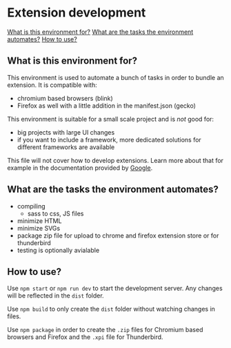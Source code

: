 # Extension development

[What is this environment for?](#what-is-this-environment-for)
[What are the tasks the environment automates?](#what-are-the-tasks-the-environment-automates)
[How to use?](#how-to-use)

## What is this environment for?

This environment is used to automate a bunch of tasks in order to bundle an extension.
It is compatible with:

- chromium based browsers (blink)
- Firefox as well with a little addition in the manifest.json (gecko)

This environment is suitable for a small scale project and is _not_ good for:

- big projects with large UI changes
- if you want to include a framework, more dedicated solutions for different frameworks are available

This file will not cover how to develop extensions. Learn more about that for example in the documentation provided by [Google](https://developer.chrome.com/docs/extensions/mv3/getstarted/).

## What are the tasks the environment automates?

- compiling
  - sass to css, JS files
- minimize HTML
- minimize SVGs
- package zip file for upload to chrome and firefox extension store or for thunderbird
- testing is optionally avialable

## How to use?

Use `npm start` or `npm run dev` to start the development server. Any changes will be reflected in the `dist` folder.

Use `npm build` to only create the `dist` folder without watching changes in files.

Use `npm package` in order to create the `.zip` files for Chromium based browsers and Firefox and the `.xpi` file for Thunderbird.
